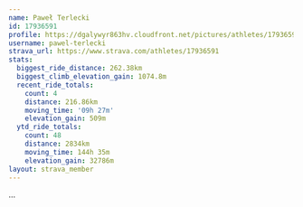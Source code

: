```yaml
---
name: Paweł Terlecki
id: 17936591
profile: https://dgalywyr863hv.cloudfront.net/pictures/athletes/17936591/5577025/4/large.jpg
username: pawel-terlecki
strava_url: https://www.strava.com/athletes/17936591
stats:
  biggest_ride_distance: 262.38km
  biggest_climb_elevation_gain: 1074.8m
  recent_ride_totals:
    count: 4
    distance: 216.86km
    moving_time: '09h 27m'
    elevation_gain: 509m
  ytd_ride_totals:
    count: 48
    distance: 2834km
    moving_time: 144h 35m
    elevation_gain: 32786m
layout: strava_member
--- 
```

...
